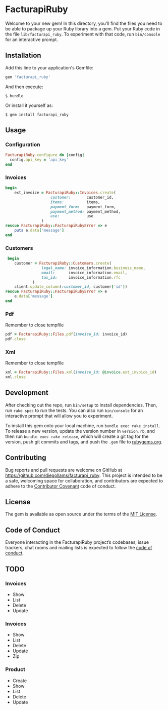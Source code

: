 # FacturapiRuby

Welcome to your new gem! In this directory, you'll find the files you need to be able to package up your Ruby library into a gem. Put your Ruby code in the file `lib/facturapi_ruby`. To experiment with that code, run `bin/console` for an interactive prompt.


## Installation

Add this line to your application's Gemfile:

```ruby
gem 'facturapi_ruby'
```

And then execute:

    $ bundle

Or install it yourself as:

    $ gem install facturapi_ruby

## Usage

### Configuration

```ruby
FacturapiRuby.configure do |config|
  config.api_key = 'api_key'
end
```

### Invoices

```ruby
begin
    ext_invoice = FacturapiRuby::Invoices.create(
                    customer:       customer_id,
                    items:          items,
                    payment_form:   payment_form,
                    payment_method: payment_method,
                    use:            use
                )
rescue FacturapiRuby::FacturapiRubyError => e
    puts e.data['message']
end
```

### Customers

```ruby
 begin
    customer = FacturapiRuby::Customers.create(
                legal_name: invoice_information.business_name,
                email:      invoice_information.email,
                tax_id:     invoice_information.rfc
            )
    client.update_column(:customer_id, customer['id'])
rescue FacturapiRuby::FacturapiRubyError => e
    e.data['message']
end
```

### Pdf

Remember to close tempfile

```ruby
pdf = FacturapiRuby::Files.pdf(invoice_id: invoice_id)
pdf.close
```

### Xml
Remember to close tempfile

```ruby
xml = FacturapiRuby::Files.xml(invoice_id: @invoice.ext_invoice_id)
xml.close
```

## Development

After checking out the repo, run `bin/setup` to install dependencies. Then, run `rake spec` to run the tests. You can also run `bin/console` for an interactive prompt that will allow you to experiment.

To install this gem onto your local machine, run `bundle exec rake install`. To release a new version, update the version number in `version.rb`, and then run `bundle exec rake release`, which will create a git tag for the version, push git commits and tags, and push the `.gem` file to [rubygems.org](https://rubygems.org).

## Contributing

Bug reports and pull requests are welcome on GitHub at https://github.com/diegollams/facturapi_ruby. This project is intended to be a safe, welcoming space for collaboration, and contributors are expected to adhere to the [Contributor Covenant](http://contributor-covenant.org) code of conduct.

## License

The gem is available as open source under the terms of the [MIT License](https://opensource.org/licenses/MIT).

## Code of Conduct

Everyone interacting in the FacturapiRuby project’s codebases, issue trackers, chat rooms and mailing lists is expected to follow the [code of conduct](https://github.com/[USERNAME]/facturapi_ruby/blob/master/CODE_OF_CONDUCT.md).

## TODO

### Invoices
- Show
- List
- Delete
- Update
### Invoices
- Show
- List
- Delete
- Update
- Zip
### Product
- Create
- Show
- List
- Delete
- Update
